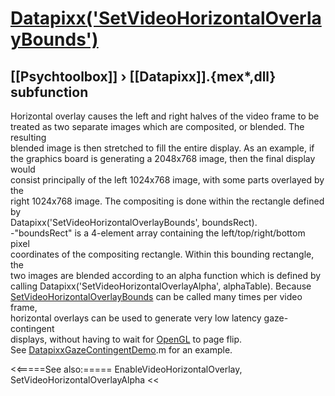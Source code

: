 # [Datapixx('SetVideoHorizontalOverlayBounds')](Datapixx-SetVideoHorizontalOverlayBounds) 
## [[Psychtoolbox]] &#8250; [[Datapixx]].{mex*,dll} subfunction


Horizontal overlay causes the left and right halves of the video frame to be  
treated as two separate images which are composited, or blended. The resulting  
blended image is then stretched to fill the entire display. As an example, if  
the graphics board is generating a 2048x768 image, then the final display would  
consist principally of the left 1024x768 image, with some parts overlayed by the  
right 1024x768 image. The compositing is done within the rectangle defined by  
Datapixx('SetVideoHorizontalOverlayBounds', boundsRect).  
-"boundsRect" is a 4-element array containing the left/top/right/bottom pixel  
coordinates of the compositing rectangle. Within this bounding rectangle, the  
two images are blended according to an alpha function which is defined by  
calling Datapixx('SetVideoHorizontalOverlayAlpha', alphaTable). Because  
[SetVideoHorizontalOverlayBounds](SetVideoHorizontalOverlayBounds) can be called many times per video frame,  
horizontal overlays can be used to generate very low latency gaze-contingent  
displays, without having to wait for [OpenGL](OpenGL) to page flip.  
See [DatapixxGazeContingentDemo](DatapixxGazeContingentDemo).m for an example.  
  


<<=====See also:=====
EnableVideoHorizontalOverlay, SetVideoHorizontalOverlayAlpha
<<